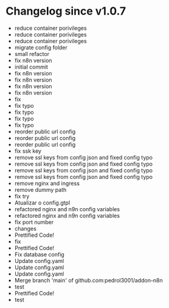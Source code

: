 # Changelog since v1.0.7
- reduce container porivileges 
- reduce container porivileges 
- reduce container porivileges 
- migrate config folder 
- small refactor 
- fix n8n version 
- initial commit 
- fix n8n version 
- fix n8n version 
- fix n8n version 
- fix n8n version 
- fix 
- fix typo 
- fix typo 
- fix typo 
- fix typo 
- reorder public url config 
- reorder public url config 
- reorder public url config 
- fix ssk key 
- remove ssl keys from config json and fixed config typo 
- remove ssl keys from config json and fixed config typo 
- remove ssl keys from config json and fixed config typo 
- remove ssl keys from config json and fixed config typo 
- remove nginx and ingress 
- remove dummy path 
- fix try 
- Atualizar o config.gtpl 
- refactored nginx and n9n config variables 
- refactored nginx and n9n config variables 
- fix port number 
- changes 
- Prettified Code! 
- fix 
- Prettified Code! 
- Fix database config 
- Update config.yaml 
- Update config.yaml 
- Update config.yaml 
- Merge branch 'main' of github.com:pedrol3001/addon-n8n 
- test 
- Prettified Code! 
- test 
